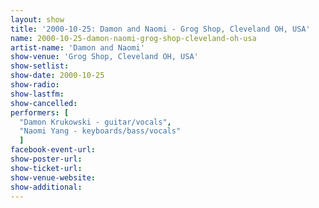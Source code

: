 ```yaml
---
layout: show
title: '2000-10-25: Damon and Naomi - Grog Shop, Cleveland OH, USA'
name: 2000-10-25-damon-naomi-grog-shop-cleveland-oh-usa
artist-name: 'Damon and Naomi'
show-venue: 'Grog Shop, Cleveland OH, USA'
show-setlist: 
show-date: 2000-10-25
show-radio: 
show-lastfm: 
show-cancelled: 
performers: [
  "Damon Krukowski - guitar/vocals",
  "Naomi Yang - keyboards/bass/vocals"
  ]
facebook-event-url: 
show-poster-url: 
show-ticket-url: 
show-venue-website: 
show-additional: 
---
```


